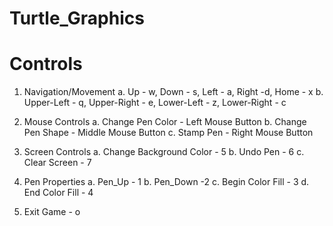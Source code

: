 # Turtle_Graphics

# Controls

1. Navigation/Movement
a. Up - w, Down - s, Left - a, Right -d,  Home - x
b. Upper-Left - q, Upper-Right - e, Lower-Left - z, Lower-Right - c

2. Mouse Controls 
a. Change Pen Color - Left Mouse Button
b. Change Pen Shape - Middle Mouse Button
c. Stamp Pen - Right Mouse Button

3. Screen Controls
a. Change Background Color - 5
b. Undo Pen - 6
c. Clear Screen - 7

4. Pen Properties
a. Pen_Up - 1
b. Pen_Down -2
c. Begin Color Fill - 3
d. End Color Fill - 4

5. Exit Game - o


